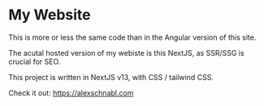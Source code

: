 # My Website

This is more or less the same code than in the Angular version of this site.

The acutal hosted version of my webiste is this NextJS, as SSR/SSG is crucial for SEO.

This project is written in NextJS v13, with CSS / tailwind CSS.

Check it out: https://alexschnabl.com
